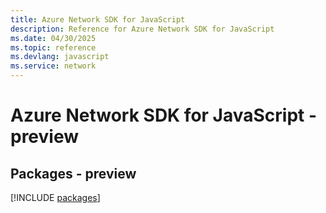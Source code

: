 ```yaml
---
title: Azure Network SDK for JavaScript
description: Reference for Azure Network SDK for JavaScript
ms.date: 04/30/2025
ms.topic: reference
ms.devlang: javascript
ms.service: network
---
```

# Azure Network SDK for JavaScript - preview
## Packages - preview
[!INCLUDE [packages](network-index.md)]